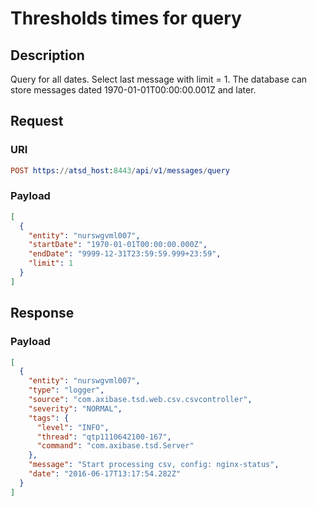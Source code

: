 # Thresholds times for query

## Description

Query for all dates. Select last message with limit = 1. The database can store messages dated 1970-01-01T00:00:00.001Z and later.

## Request

### URI
```elm
POST https://atsd_host:8443/api/v1/messages/query
```
### Payload

```json
[
  {
    "entity": "nurswgvml007",
    "startDate": "1970-01-01T00:00:00.000Z",
    "endDate": "9999-12-31T23:59:59.999+23:59",
	"limit": 1
  }
]
```

## Response

### Payload
```json
[
  {
    "entity": "nurswgvml007",
    "type": "logger",
    "source": "com.axibase.tsd.web.csv.csvcontroller",
    "severity": "NORMAL",
    "tags": {
      "level": "INFO",
      "thread": "qtp1110642100-167",
      "command": "com.axibase.tsd.Server"
    },
    "message": "Start processing csv, config: nginx-status",
    "date": "2016-06-17T13:17:54.282Z"
  }
]
```

